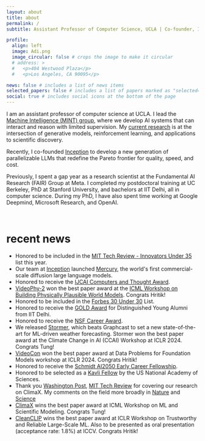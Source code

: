 ```yaml
---
layout: about
title: about
permalink: /
subtitle: Assistant Professor of Computer Science, UCLA | Co-founder, Inception

profile:
  align: left
  image: Adi.png
  image_circular: false # crops the image to make it circular
  # address: >
  #   <p>404 Westwood Plaza</p>
  #   <p>Los Angeles, CA 90095</p>

news: false # includes a list of news items
selected_papers: false # includes a list of papers marked as "selected={true}"
social: true # includes social icons at the bottom of the page
---
```


I am an assistant professor of computer science at UCLA. I lead the [Machine Intelligence (MINT) group](/group/members), where we develop AI systems that can interact and reason with limited supervision. My [current research](/publications) is at the intersection of generative models, reinforcement learning, and applications to scientific discovery.

Recently, I co-founded [Inception](https://www.inceptionlabs.ai/) to develop a new generation of parallelizable LLMs that redefine the Pareto frontier for quality, speed, and cost.

<!-- On the applied side, I actively ground this research for developing systems for scientific discovery, particularly in climate and sustainability domains via the [ML4Climate](/group/ml4climate) initiative. -->

Previously, I spent a gap year as a research scientist at the Fundamental AI Research (FAIR) Group at Meta. I completed my postdoctoral training at UC Berkeley, PhD at Stanford University, and bachelors at IIT Delhi, all in computer science.
During my PhD, I have also spent time working at Google Deepmind, Microsoft Research, and OpenAI.

<br>

# recent news

- Honored to be included in the [MIT Tech Review - Innovators Under 35](https://www.technologyreview.com/innovators-under-35/2025/) list this year.
- Our team at [Inception](https://www.inceptionlabs.ai/) launched [Mercury](https://arxiv.org/abs/2506.17298), the world's first commercial-scale diffusion large language models.
- Honored to receive the [IJCAI Computers and Thought Award](https://www.ijcai.org/awards).
- [VideoPhy-2](https://arxiv.org/abs/2503.06800) won the best paper award at the [ICML Workshop on Building Physically Plausible World Models](https://physical-world-modeling.github.io/). Congrats Hritik!
- Honored to be included in the [Forbes 30 Under 30](https://www.forbes.com/30-under-30/2024/science) List.
- Honored to receive the [GOLD Award](https://alumni.iitd.ac.in/distinguished-alum-awards-2024) for Distinguished Young Alumni from IIT Delhi.
- Honored to receive the [NSF Career Award](https://newsroom.ucla.edu/dept/faculty/aditya-grover-nsf-award-scientific-applications-generative-ai).
- We released [Stormer](https://arxiv.org/abs/2312.03876), which beats Graphcast to set a new state-of-the-art for ML-driven weather forecasting. Stormer won the best paper award at the Climate Change in AI (CCAI) Workshop at ICLR 2024. Congrats Tung!
- [VideoCon](https://arxiv.org/abs/2311.10111) won the best paper award at Data Problems for Foundation Models workshop at ICLR 2024. Congrats Hritik!
- Honored to receive the [Schmidt AI2050 Early Career Fellowship](https://www.schmidtsciences.org/ai2050-early-career-fellows-2024/).
- Honored to be selected as a [Kavli Fellow](https://www.nasonline.org/programs/kavli-frontiers-of-science/news/2023-kavli-fellows.html) by the US National Academy of Sciences.
- Thank you [Washington Post](https://www.washingtonpost.com/weather/2023/09/21/hurricane-lee-artificial-intelligence-forecasting/), [MIT Tech Review](https://www.technologyreview.com/2023/11/14/1083366/google-deepminds-weather-ai-can-forecast-extreme-weather-quicker-and-more-accurately/) for covering our research on ClimaX. My comments on the field more broadly in [Nature](https://www.nature.com/articles/d41586-023-03552-y) and [Science](https://www.science.org/content/article/ai-churns-out-lightning-fast-forecasts-good-weather-agencies)
- [ClimaX](https://arxiv.org/abs/2301.10343) wins the best paper award at ICML Workshop on ML and Scientific Modeling. Congrats Tung!
- [CleanCLIP](https://arxiv.org/abs/2303.03323) wins the best paper award at ICLR Workshop on Trustworthy and Reliable Large-Scale ML. Also to be presented as oral presentation (acceptance rate: 1.8%) at ICCV. Congrats Hritik!

